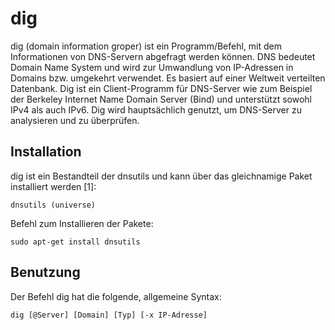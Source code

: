 # dig

dig (domain information groper) ist ein Programm/Befehl, mit dem Informationen von DNS-Servern abgefragt werden können. DNS bedeutet Domain Name System und wird zur Umwandlung von IP-Adressen in Domains bzw. umgekehrt verwendet. Es basiert auf einer Weltweit verteilten Datenbank. Dig ist ein Client-Programm für DNS-Server wie zum Beispiel der Berkeley Internet Name Domain Server (Bind) und unterstützt sowohl IPv4 als auch IPv6. Dig wird hauptsächlich genutzt, um DNS-Server zu analysieren und zu überprüfen.

## Installation

dig ist ein Bestandteil der dnsutils und kann über das gleichnamige Paket installiert werden [1]:

    dnsutils (universe)

Befehl zum Installieren der Pakete:

    sudo apt-get install dnsutils 

## Benutzung

Der Befehl dig hat die folgende, allgemeine Syntax:

    dig [@Server] [Domain] [Typ] [-x IP-Adresse] 
